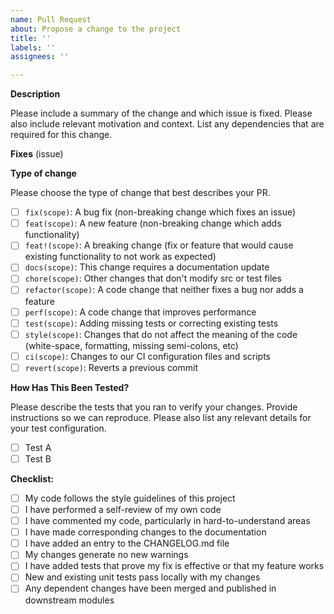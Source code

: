 ```yaml
---
name: Pull Request
about: Propose a change to the project
title: ''
labels: ''
assignees: ''

---
```


**Description**

Please include a summary of the change and which issue is fixed. Please also include relevant motivation and context. List any dependencies that are required for this change.

**Fixes** (issue)

**Type of change**

Please choose the type of change that best describes your PR.

- [ ] `fix(scope)`: A bug fix (non-breaking change which fixes an issue)
- [ ] `feat(scope)`: A new feature (non-breaking change which adds functionality)
- [ ] `feat!(scope)`: A breaking change (fix or feature that would cause existing functionality to not work as expected)
- [ ] `docs(scope)`: This change requires a documentation update
- [ ] `chore(scope)`: Other changes that don't modify src or test files
- [ ] `refactor(scope)`: A code change that neither fixes a bug nor adds a feature
- [ ] `perf(scope)`: A code change that improves performance
- [ ] `test(scope)`: Adding missing tests or correcting existing tests
- [ ] `style(scope)`: Changes that do not affect the meaning of the code (white-space, formatting, missing semi-colons, etc)
- [ ] `ci(scope)`: Changes to our CI configuration files and scripts
- [ ] `revert(scope)`: Reverts a previous commit

**How Has This Been Tested?**

Please describe the tests that you ran to verify your changes. Provide instructions so we can reproduce. Please also list any relevant details for your test configuration.

- [ ] Test A
- [ ] Test B

**Checklist:**

- [ ] My code follows the style guidelines of this project
- [ ] I have performed a self-review of my own code
- [ ] I have commented my code, particularly in hard-to-understand areas
- [ ] I have made corresponding changes to the documentation
- [ ] I have added an entry to the CHANGELOG.md file
- [ ] My changes generate no new warnings
- [ ] I have added tests that prove my fix is effective or that my feature works
- [ ] New and existing unit tests pass locally with my changes
- [ ] Any dependent changes have been merged and published in downstream modules
